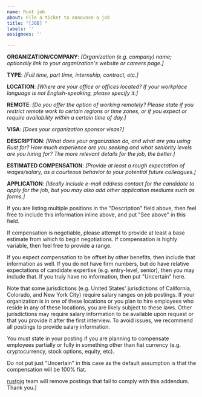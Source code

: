 ```yaml
---
name: Rust job
about: File a ticket to announce a job
title: "[JOB] "
labels: ''
assignees: ''

---
```


__ORGANIZATION/COMPANY__: *[Organization (e.g. company) name; optionally link to your organization's website or careers page.]*

__TYPE__: *[Full time, part time, internship, contract, etc.]*

__LOCATION__: *[Where are your office or offices located? If your workplace language is not English-speaking, please specify it.]*

__REMOTE__: *[Do you offer the option of working remotely? Please state if you restrict remote work to certain regions or time zones, or if you expect or require availability within a certain time of day.]*

__VISA__: *[Does your organization sponsor visas?]*

__DESCRIPTION__: *[What does your organization do, and what are you using Rust for? How much experience are you seeking and what seniority levels are you hiring for? The more relevant details for the job, the better.]*

__ESTIMATED COMPENSATION__: *[Provide at least a rough expectation of wages/salary, as a courteous behavior to your potential future colleagues.]*

__APPLICATION__: *[Ideally include e-mail address contact for the candidate to apply for the job, but you may also add other application mediums such as forms.]*

If you are listing multiple positions in the "Description" field above, then feel free to include this information inline above, and put "See above" in this field.

If compensation is negotiable, please attempt to provide at least a base estimate from which to begin negotiations. If compensation is highly variable, then feel free to provide a range.

If you expect compensation to be offset by other benefits, then include that information as well. If you do not have firm numbers, but do have relative expectations of candidate expertise (e.g. entry-level, senior), then you may include that. If you truly have no information, then put "Uncertain" here.

Note that some jurisdictions (e.g. United States' jurisdictions of California, Colorado, and New York City) require salary ranges on job postings. If your organization is in one of these locations or you plan to hire employees who reside in any of these locations, you are likely subject to these laws. Other jurisdictions may require salary information to be available upon request or that you provide it after the first interview. To avoid issues, we recommend all postings to provide salary information.

You must state in your posting if you are planning to compensate employees partially or fully in something other than fiat currency (e.g. cryptocurrency, stock options, equity, etc).

Do not put just "Uncertain" in this case as the default assumption is that the compensation will be 100% fiat.

[rustgig](https://github.com/rustgig) team will remove postings that fail to comply with this addendum. Thank you.]
